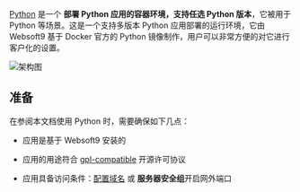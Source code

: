 [Python](https://hub.docker.com/_/python) 是一个 **部署 Python 应用的容器环境，支持任选 Python 版本**，它被用于 Python  等场景。这是一个支持多版本 Python 应用部署的运行环境，它由 Websoft9 基于 Docker 官方的 Python 镜像制作，用户可以非常方便的对它进行客户化的设置。


![架构图](https://libs.websoft9.com/Websoft9/DocsPicture/zh/python/python-gui-websoft9.png)


## 准备

在参阅本文档使用 Python 时，需要确保如下几点：

- 应用是基于 Websoft9 安装的

- 应用的用途符合 [gpl-compatible](https://docs.python.org/3/license.html) 开源许可协议

- 应用具备访问条件：[配置域名](./domain-set) 或 **服务器安全组**开启网外端口